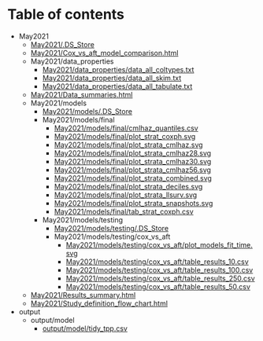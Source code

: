# Table of contents

* May2021
  * [May2021/.DS_Store](May2021/.DS_Store)
  * [May2021/Cox_vs_aft_model_comparison.html](May2021/Cox_vs_aft_model_comparison.html)
  * May2021/data_properties
    * [May2021/data_properties/data_all_coltypes.txt](May2021/data_properties/data_all_coltypes.txt)
    * [May2021/data_properties/data_all_skim.txt](May2021/data_properties/data_all_skim.txt)
    * [May2021/data_properties/data_all_tabulate.txt](May2021/data_properties/data_all_tabulate.txt)
  * [May2021/Data_summaries.html](May2021/Data_summaries.html)
  * May2021/models
    * [May2021/models/.DS_Store](May2021/models/.DS_Store)
    * May2021/models/final
      * [May2021/models/final/cmlhaz_quantiles.csv](May2021/models/final/cmlhaz_quantiles.csv)
      * [May2021/models/final/plot_strat_coxph.svg](May2021/models/final/plot_strat_coxph.svg)
      * [May2021/models/final/plot_strata_cmlhaz.svg](May2021/models/final/plot_strata_cmlhaz.svg)
      * [May2021/models/final/plot_strata_cmlhaz28.svg](May2021/models/final/plot_strata_cmlhaz28.svg)
      * [May2021/models/final/plot_strata_cmlhaz30.svg](May2021/models/final/plot_strata_cmlhaz30.svg)
      * [May2021/models/final/plot_strata_cmlhaz56.svg](May2021/models/final/plot_strata_cmlhaz56.svg)
      * [May2021/models/final/plot_strata_combined.svg](May2021/models/final/plot_strata_combined.svg)
      * [May2021/models/final/plot_strata_deciles.svg](May2021/models/final/plot_strata_deciles.svg)
      * [May2021/models/final/plot_strata_llsurv.svg](May2021/models/final/plot_strata_llsurv.svg)
      * [May2021/models/final/plot_strata_snapshots.svg](May2021/models/final/plot_strata_snapshots.svg)
      * [May2021/models/final/tab_strat_coxph.csv](May2021/models/final/tab_strat_coxph.csv)
    * May2021/models/testing
      * [May2021/models/testing/.DS_Store](May2021/models/testing/.DS_Store)
      * May2021/models/testing/cox_vs_aft
        * [May2021/models/testing/cox_vs_aft/plot_models_fit_time.svg](May2021/models/testing/cox_vs_aft/plot_models_fit_time.svg)
        * [May2021/models/testing/cox_vs_aft/table_results_10.csv](May2021/models/testing/cox_vs_aft/table_results_10.csv)
        * [May2021/models/testing/cox_vs_aft/table_results_100.csv](May2021/models/testing/cox_vs_aft/table_results_100.csv)
        * [May2021/models/testing/cox_vs_aft/table_results_250.csv](May2021/models/testing/cox_vs_aft/table_results_250.csv)
        * [May2021/models/testing/cox_vs_aft/table_results_50.csv](May2021/models/testing/cox_vs_aft/table_results_50.csv)
  * [May2021/Results_summary.html](May2021/Results_summary.html)
  * [May2021/Study_definition_flow_chart.html](May2021/Study_definition_flow_chart.html)
* output
  * output/model
    * [output/model/tidy_tpp.csv](output/model/tidy_tpp.csv)